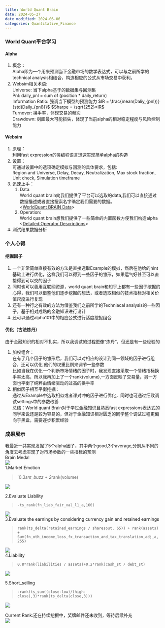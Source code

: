 ```yaml
---
title: World Quant Brain
date: 2024-05-27
date modified: 2024-06-06
categories: Quantitative_Finance
---
```


### World Quant平台学习

#### Alpha

1. 概念：  
   Alpha即为一个用来预测当下金融市场的数学表达式，可以与之前所学的technical analysis相结合，构造相应的公式从市场交易中获利。
2. Websim相关术语:  
   Universe: 当下alpha基于的数据集与回测集  
   Pnl: daily_pnl = sum of (position * daily_return)  
   Information Ratio: 强调当下模型的预测能力  $IR = \frac{mean(Daliy_{pnl})}{std(Daily_{pnl})}$ $Sharpe = \sqrt{252}*IR$  
   Turnover: 换手率，体现交易的频次  
   Drawdown: 刻画最大可能损失，体现了当前alpha的相对稳定程度与风险控制能力

#### Websim

1. 原理：  
   利用fast expression的类编程语言迅速实现简单alpha的构造
2. 设置：  
   可通过设置中的选项确定模拟与回测的具体要求，包括:  
   Region and Universe, Delay, Decay, Neutralization, Max stock fraction, Unit check, Simulation timeframe
3. 迅速上手：
   1. Data:  
      World quant brain向我们提供了平台可以选取的data,我们可以直接通过数据描述或者直接搜索名字确定我们需要的数据。  
      <[WorldQuant BRAIN Data](https://platform.worldquantbrain.com/data?delay=1&instrumentType=EQUITY&region=USA&universe=TOP3000)>
   2. Operation:  
     World quant brain想我们提供了一些简单的内置函数方便我们构造alpha  
     <[Detailed Operator Descriptions](https://platform.worldquantbrain.com/learn/data-and-operators/detailed-operator-descriptions)>
 4. 测试结果数据分析

### 个人心得

#### 挖掘因子

1. 一个非常简单直接有效的方法是直接选取Example的模拟，然后在他给的hint基础上进行优化，这样我们可以得到一些因子的雏形，如果运气好甚至可以直接得到可以交的因子
2. 同时也可以善用互联网资源，world quant brain和知乎上都有一些因子挖掘的心得，我们可以借鉴他们逐步挖掘的想法，或者选取相似的技术指标对相关价值尺度进行复现
3. 还有一种行之有效的方法为借鉴我们之前所学的Techniacal analysis的一些因子，基于相对成熟的金融知识进行设计
4. 还可以通过alpha101中的相应公式进行适度挖掘组合

#### 优化（古法炼丹）

由于金融知识的相对不扎实，所以我调试的过程更像“炼丹”，但还是有一些经验的

1. 加权组合：  
   在有了几个因子的雏形后，我们可以对相应的设计到同一领域的因子进行组合，还可以优化 他们的权重比例来调节一些参数  
   比如当我在优化一个判断市场情绪的因子时，我发现直接采取一个情绪指标换手率太高，所以我再加上了一个rank(volume),一方面反映了交易量，另一方面也平衡了纯粹由情绪驱动的过高的换手率
2. 相似因子相互平衡挖掘：  
   通过从Example中选取相似或者课对冲的因子进行优化，同时也可通过细致调试settings中的参数改善  
总结：World quant Brain对于学过金融知识且熟悉fast expressions表达式的同学来说还是较为容易的，但对于金融知识相对匮乏的同学整个调试过程更偏向于黑盒，需要逐步积累经验

### 成果展示

我最近一共实现发掘了5个alpha因子，其中两个good,3个average,分别从不同的角度去考虑实现了对市场参数的一些指标的预测  
Brain Medal  
![](https://s2.loli.net/2024/06/01/I7utCqKHkrPdWc9.png)  
1.Market Emotion

>`0.3*snt_buzz + 2*rank(volume)

   ![](https://s2.loli.net/2024/06/01/nYjuy6tHd9RBepx.png)

2.Evaluate Liability

>`-ts_rank(fn_liab_fair_val_l1_a,160)`

![](https://s2.loli.net/2024/06/01/k6gQOsEMe2YZfLJ.png)  
3.Evaluate the earnings by considering currency gain and retained earnings

>`rank(ts_delta(retained_earnings / sharesout, 65)) + rank(assets) + Sum(fn_oth_income_loss_fx_transaction_and_tax_translation_adj_a,255)`

![](https://s2.loli.net/2024/06/01/ilKETjCyhoNbn4u.png)  
4.Liability

>`0.8*rank(liabilities / assets)+0.2*rank(cash_st / debt_st)`

![](https://s2.loli.net/2024/06/01/4uRfWA1hnyvDrkc.png)

5.Short_selling

>`-rank(ts_sum((close-low)/(high-close),3)*rank(ts_delta(close,3)))`

![](https://s2.loli.net/2024/06/01/zyQ7tRbxTfdvL5I.png)

Current Rank:还在持续挖掘中，奖牌邮件还未收到，等待后续补充  
![](https://s2.loli.net/2024/06/01/hVnLjm2GOwqicRa.png)